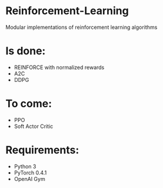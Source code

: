 # Reinforcement-Learning
Modular implementations of reinforcement learning algorithms

# Is done:
- REINFORCE with normalized rewards
- A2C
- DDPG

# To come:
- PPO
- Soft Actor Critic

# Requirements:
- Python 3
- PyTorch 0.4.1
- OpenAI Gym

